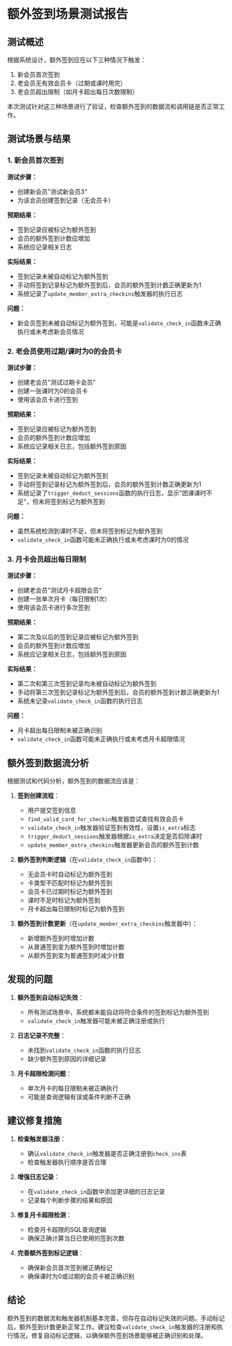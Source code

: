 # 额外签到场景测试报告

## 测试概述

根据系统设计，额外签到应在以下三种情况下触发：
1. 新会员首次签到
2. 老会员无有效会员卡（过期或课时用完）
3. 老会员超出限制（如月卡超出每日次数限制）

本次测试针对这三种场景进行了验证，检查额外签到的数据流和调用链是否正常工作。

## 测试场景与结果

### 1. 新会员首次签到

**测试步骤：**
- 创建新会员"测试新会员3"
- 为该会员创建签到记录（无会员卡）

**预期结果：**
- 签到记录应被标记为额外签到
- 会员的额外签到计数应增加
- 系统应记录相关日志

**实际结果：**
- 签到记录未被自动标记为额外签到
- 手动将签到记录标记为额外签到后，会员的额外签到计数正确更新为1
- 系统记录了`update_member_extra_checkins`触发器的执行日志

**问题：**
- 新会员签到未被自动标记为额外签到，可能是`validate_check_in`函数未正确执行或未考虑新会员情况

### 2. 老会员使用过期/课时为0的会员卡

**测试步骤：**
- 创建老会员"测试过期卡会员"
- 创建一张课时为0的会员卡
- 使用该会员卡进行签到

**预期结果：**
- 签到记录应被标记为额外签到
- 会员的额外签到计数应增加
- 系统应记录相关日志，包括额外签到原因

**实际结果：**
- 签到记录未被自动标记为额外签到
- 手动将签到记录标记为额外签到后，会员的额外签到计数正确更新为1
- 系统记录了`trigger_deduct_sessions`函数的执行日志，显示"团课课时不足"，但未将签到标记为额外签到

**问题：**
- 虽然系统检测到课时不足，但未将签到标记为额外签到
- `validate_check_in`函数可能未正确执行或未考虑课时为0的情况

### 3. 月卡会员超出每日限制

**测试步骤：**
- 创建老会员"测试月卡超限会员"
- 创建一张单次月卡（每日限制1次）
- 使用该会员卡进行多次签到

**预期结果：**
- 第二次及以后的签到记录应被标记为额外签到
- 会员的额外签到计数应增加
- 系统应记录相关日志，包括额外签到原因

**实际结果：**
- 第二次和第三次签到记录均未被自动标记为额外签到
- 手动将第三次签到记录标记为额外签到后，会员的额外签到计数正确更新为1
- 系统未记录`validate_check_in`函数的执行日志

**问题：**
- 月卡超出每日限制未被正确识别
- `validate_check_in`函数可能未正确执行或未考虑月卡超限情况

## 额外签到数据流分析

根据测试和代码分析，额外签到的数据流应该是：

1. **签到创建流程**：
   - 用户提交签到信息
   - `find_valid_card_for_checkin`触发器尝试查找有效会员卡
   - `validate_check_in`触发器验证签到有效性，设置`is_extra`标志
   - `trigger_deduct_sessions`触发器根据`is_extra`决定是否扣除课时
   - `update_member_extra_checkins`触发器更新会员的额外签到计数

2. **额外签到判断逻辑**（在`validate_check_in`函数中）：
   - 无会员卡时自动标记为额外签到
   - 卡类型不匹配时标记为额外签到
   - 会员卡已过期时标记为额外签到
   - 课时不足时标记为额外签到
   - 月卡超出每日限制时标记为额外签到

3. **额外签到计数更新**（在`update_member_extra_checkins`触发器中）：
   - 新增额外签到时增加计数
   - 从普通签到变为额外签到时增加计数
   - 从额外签到变为普通签到时减少计数

## 发现的问题

1. **额外签到自动标记失效**：
   - 所有测试场景中，系统都未能自动将符合条件的签到标记为额外签到
   - `validate_check_in`触发器可能未被正确注册或执行

2. **日志记录不完整**：
   - 未找到`validate_check_in`函数的执行日志
   - 缺少额外签到原因的详细记录

3. **月卡超限检测问题**：
   - 单次月卡的每日限制未被正确执行
   - 可能是查询逻辑有误或条件判断不正确

## 建议修复措施

1. **检查触发器注册**：
   - 确认`validate_check_in`触发器是否正确注册到`check_ins`表
   - 检查触发器执行顺序是否合理

2. **增强日志记录**：
   - 在`validate_check_in`函数中添加更详细的日志记录
   - 记录每个判断步骤的结果和原因

3. **修复月卡超限检测**：
   - 检查月卡超限的SQL查询逻辑
   - 确保正确计算当日已使用的签到次数

4. **完善额外签到标记逻辑**：
   - 确保新会员首次签到被正确标记
   - 确保课时为0或过期的会员卡被正确识别

## 结论

额外签到的数据流和触发器机制基本完善，但存在自动标记失效的问题。手动标记后，额外签到计数更新正常工作。建议检查`validate_check_in`触发器的注册和执行情况，修复自动标记逻辑，以确保额外签到场景能够被正确识别和处理。 